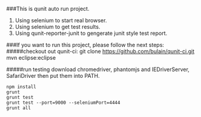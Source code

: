 ###This is qunit auto run project.
1. Using selenium to start real browser.
2. Using selenium to get test results.
3. Using qunit-reporter-junit to gengerate junit style test report.

###If you want to run this project, please follow the next steps:
#####checkout out qunit-ci:
    git clone https://github.com/bulain/qunit-ci.git
    mvn eclipse:eclipse

#####run testing
download chromedriver, phantomjs and IEDriverServer, SafariDriver then put them into PATH.

    npm install
    grunt 
    grunt test
    grunt test --port=9000 --seleniumPort=4444
    grunt all
    